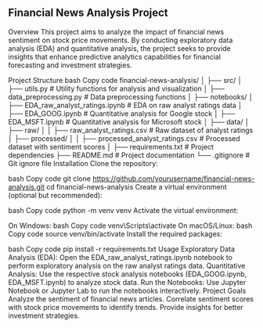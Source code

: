 ## Financial News Analysis Project
Overview
This project aims to analyze the impact of financial news sentiment on stock price movements. By conducting exploratory data analysis (EDA) and quantitative analysis, the project seeks to provide insights that enhance predictive analytics capabilities for financial forecasting and investment strategies.

Project Structure
bash
Copy code
financial-news-analysis/
│
├── src/
│   ├── utils.py           # Utility functions for analysis and visualization
│   ├── data_preprocessing.py  # Data preprocessing functions
│
├── notebooks/
│   ├── EDA_raw_analyst_ratings.ipynb   # EDA on raw analyst ratings data
│   ├── EDA_GOOG.ipynb      # Quantitative analysis for Google stock
│   ├── EDA_MSFT.ipynb      # Quantitative analysis for Microsoft stock
│
├── data/
│   ├── raw/
│   │   ├── raw_analyst_ratings.csv    # Raw dataset of analyst ratings
│   ├── processed/
│   │   ├── processed_analyst_ratings.csv  # Processed dataset with sentiment scores
│
├── requirements.txt        # Project dependencies
├── README.md               # Project documentation
└── .gitignore              # Git ignore file
Installation
Clone the repository:

bash
Copy code
git clone https://github.com/yourusername/financial-news-analysis.git
cd financial-news-analysis
Create a virtual environment (optional but recommended):

bash
Copy code
python -m venv venv
Activate the virtual environment:

On Windows:
bash
Copy code
venv\Scripts\activate
On macOS/Linux:
bash
Copy code
source venv/bin/activate
Install the required packages:

bash
Copy code
pip install -r requirements.txt
Usage
Exploratory Data Analysis (EDA): Open the EDA_raw_analyst_ratings.ipynb notebook to perform exploratory analysis on the raw analyst ratings data.
Quantitative Analysis: Use the respective stock analysis notebooks (EDA_GOOG.ipynb, EDA_MSFT.ipynb) to analyze stock data.
Run the Notebooks: Use Jupyter Notebook or Jupyter Lab to run the notebooks interactively.
Project Goals
Analyze the sentiment of financial news articles.
Correlate sentiment scores with stock price movements to identify trends.
Provide insights for better investment strategies.
